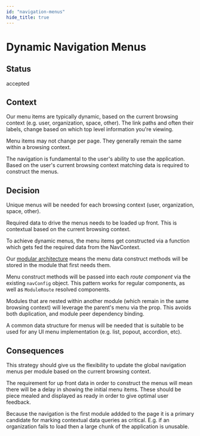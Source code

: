 ```yaml
---
id: "navigation-menus"
hide_title: true
---
```


# Dynamic Navigation Menus

## Status

accepted

## Context

Our menu items are typically dynamic, based on the current browsing context (e.g. user,
organization, space, other). The link paths and often their labels, change based on which top level
information you're viewing.

Menu items may not change per page. They generally remain the same within a browsing context.

The navigation is fundamental to the user's ability to use the application. Based on the user's
current browsing context matching data is required to construct the menus.

## Decision

Unique menus will be needed for each browsing context (user, organization, space, other).

Required data to drive the menus needs to be loaded up front. This is contextual based on the
current browsing context.

To achieve dynamic menus, the menu items get constructed via a function which gets fed the required
data from the NavContext.

Our [modular architecture](./20170809_modular-js-architecture.md) means the menu data construct
methods will be stored in the module that first needs them.

Menu construct methods will be passed into each _route component_ via the existing `navConfig`
object. This pattern works for regular components, as well as `ModuleRoute` resolved components.

Modules that are nested within another module (which remain in the same browsing context) will
leverage the parent's menu via the prop. This avoids both duplication, and module peer dependency
binding.

A common data structure for menus will be needed that is suitable to be used for any UI menu
implementation (e.g. list, popout, accordion, etc).

## Consequences

This strategy should give us the flexibility to update the global navigation menus per module based
on the current browsing context.

The requirement for up front data in order to construct the menus will mean there will be a delay in
showing the initial menu items. These should be piece mealed and displayed as ready in order to give
optimal user feedback.

Because the navigation is the first module addded to the page it is a primary candidate for marking
contextual data queries as critical. E.g. if an organization fails to load then a large chunk of the
application is unusable.
